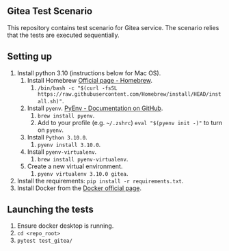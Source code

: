 ## Gitea Test Scenario
This repository contains test scenario for Gitea service. The scenario relies that the tests are executed sequentially.

## Setting up

1. Install python 3.10 (instructions below for Mac OS). 
   1. Install Homebrew [Official page - Homebrew](https://brew.sh/).
      1. `/bin/bash -c "$(curl -fsSL https://raw.githubusercontent.com/Homebrew/install/HEAD/install.sh)"`.
   1. Install `pyenv`. [PyEnv - Documentation on GitHub](https://github.com/pyenv/pyenv).
      1. `brew install pyenv`.
      1. Add to your profile (e.g. `~/.zshrc`) `eval "$(pyenv init -)"` to turn on `pyenv`.
   1. Install `Python 3.10.0`.
      1. `pyenv install 3.10.0`.
   1. Install `pyenv-virtualenv`.
      1. `brew install pyenv-virtualenv`.
   1. Create a new virtual environment.
      1. `pyenv virtualenv 3.10.0 gitea`.
1. Install the requirements: `pip install -r requirements.txt`.
1. Install Docker from the [Docker official page](https://www.docker.com/).


## Launching the tests

1. Ensure docker desktop is running.
1. `cd <repo_root>`
1. `pytest test_gitea/`
